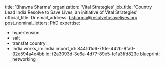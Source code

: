 title: 'Bhawna Sharma'
organization: 'Vital Strategies'
job_title: 'Country Lead India Resolve to Save Lives, an initiative of Vital Strategies'
official_title: Dr
email_address: bsharma@resolvetosavelives.org
post_nominal_letters: PhD
expertise:
  - hypertension
  - salt
  - transfat
country:
  - India
works_in: India
import_id: 8441d1d6-7f0e-442b-9fa0-32e594a4e4bb
id: f2a3093d-3e6a-4d77-89e5-fe1a3ffd823e
blueprint: networking
